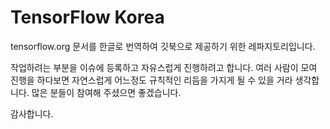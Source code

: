 # TensorFlow Korea
tensorflow.org 문서를 한글로 번역하여 깃북으로 제공하기 위한 레파지토리입니다.

작업하려는 부분을 이슈에 등록하고 자유스럽게 진행하려고 합니다.
여러 사람이 모여 진행을 하다보면 자연스럽게 어느정도 규칙적인 리듬을 가지게 될 수 있을 거라 생각합니다.
많은 분들이 참여해 주셨으면 좋겠습니다.

감사합니다.
